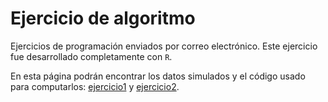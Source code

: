 # Ejercicio de algoritmo
Ejercicios de programación enviados por correo electrónico. Este ejercicio fue desarrollado completamente con `R`.

En esta página podrán encontrar los datos simulados y el código usado para computarlos: [ejercicio1](data_ejercicio1_csv) y [ejercicio2](data_ejercicio2_csv). 

